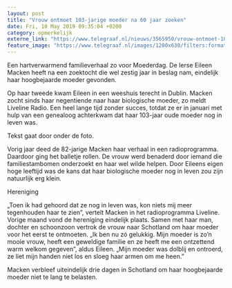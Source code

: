 ```yaml
---
layout: post
title: "Vrouw ontmoet 103-jarige moeder na 60 jaar zoeken"
date: Fri, 10 May 2019 09:35:04 +0200
category: opmerkelijk
externe_link: "https://www.telegraaf.nl/nieuws/3565950/vrouw-ontmoet-103-jarige-moeder-na-60-jaar-zoeken"
feature_image: "https://www.telegraaf.nl/images/1200x630/filters:format(jpeg):quality(80)/cdn-kiosk-api.telegraaf.nl/aef47c04-7300-11e9-a03e-0217670beecd.jpg"
---
```


<p class="intro">Een hartverwarmend familieverhaal zo voor Moederdag. De Ierse Eileen Macken heeft na een zoektocht die wel zestig jaar in beslag nam, eindelijk haar hoogbejaarde moeder gevonden.</p> <p>Op haar tweede kwam Eileen in een weeshuis terecht in Dublin. Macken zocht sinds haar negentiende naar haar biologische moeder, zo meldt Liveline Radio. Een heel lange tijd zonder succes, totdat ze er in januari met hulp van een genealoog achterkwam dat haar 103-jaar oude moeder nog in leven was.</p><p>Tekst gaat door onder de foto.</p><p>Vorig jaar deed de 82-jarige Macken haar verhaal in een radioprogramma. Daardoor ging het balletje rollen. De vrouw werd benaderd door iemand die familiestambomen onderzoekt en haar wel wilde helpen. Door Eileens eigen hoge leeftijd was de kans dat haar biologische moeder nog in leven zou zijn natuurlijk erg klein.</p><p>Hereniging</p><p>„Toen ik had gehoord dat ze nog in leven was, kon niets mij meer tegenhouden haar te zien”, vertelt Macken in het radioprogramma Liveline. Vorige maand vond de hereniging eindelijk plaats. Samen met haar man, dochter en schoonzoon vertrok de vrouw naar Schotland om haar moeder voor het eerst te ontmoeten. „Ik ben nu zó gelukkig. Mijn moeder is zo’n mooie vrouw, heeft een geweldige familie en ze heeft me een ontzettend warm welkom gegeven”, aldus Eileen. „Mijn moeder was dolblij en ontroerd, ze liet mijn handen niet los en sloeg haar armen om me heen.”</p><p>Macken verbleef uiteindelijk drie dagen in Schotland om haar hoogbejaarde moeder niet te lang te belasten.</p>
